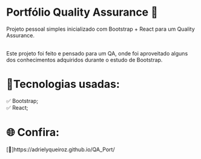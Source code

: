 <h1>Portfólio Quality Assurance 🧪</h1>

<p align="start">Projeto pessoal simples inicializado com Bootstrap + React para um Quality Assurance.</p><br>
Este projeto foi feito e pensado para um QA, onde foi aproveitado alguns dos conhecimentos adquiridos durante o estudo de Bootstrap.

<h1>🔧Tecnologias usadas:</h1>

<p align="start">
✅ Bootstrap; <br>
✅ React;
</p>

<h1 align="start"> 🌐 Confira:</h1>
<a>[🔗]https://adrielyqueiroz.github.io/QA_Port/</a>


